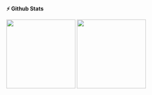 <b>⚡ Github Stats</b>

<div align="left">
<img height="180em" src="https://github-readme-stats.vercel.app/api/top-langs/?username=victormxllo&show_icons=true&hide_border=true&layout=compact&langs_count=8&theme=default"/>	
<img height="180em" src="https://github-readme-stats.vercel.app/api?username=victormxllo&show_icons=true&hide_border=true&count_private=true&include_all_commits=true&theme=default" />
</div>

